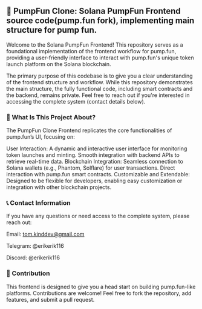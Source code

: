## 🚀 PumpFun Clone: Solana PumpFun Frontend source code(pump.fun fork), implementing main structure for pump fun.

Welcome to the Solana PumpFun Frontend!
This repository serves as a foundational implementation of the frontend workflow for pump.fun, providing a user-friendly interface to interact with pump.fun's unique token launch platform on the Solana blockchain.

The primary purpose of this codebase is to give you a clear understanding of the frontend structure and workflow. While this repository demonstrates the main structure, the fully functional code, including smart contracts and the backend, remains private. Feel free to reach out if you're interested in accessing the complete system (contact details below).

### 🌟 What Is This Project About?
The PumpFun Clone Frontend replicates the core functionalities of pump.fun’s UI, focusing on:

User Interaction:
A dynamic and interactive user interface for monitoring token launches and minting.
Smooth integration with backend APIs to retrieve real-time data.
Blockchain Integration:
Seamless connection to Solana wallets (e.g., Phantom, Solflare) for user transactions.
Direct interaction with pump.fun smart contracts.
Customizable and Extendable:
Designed to be flexible for developers, enabling easy customization or integration with other blockchain projects.

### 📞 Contact Information
If you have any questions or need access to the complete system, please reach out:

Email: tom.kinddev@gmail.com

Telegram: @erikerik116

Discord: @erikerik116


### 🤝 Contribution
This frontend is designed to give you a head start on building pump.fun-like platforms. Contributions are welcome! Feel free to fork the repository, add features, and submit a pull request.

